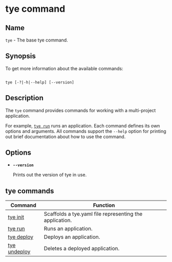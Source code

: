 # tye command

## Name

`tye` - The base tye command.

## Synopsis

To get more information about the available commands:

```text

tye [-?|-h|--help] [--version]
```

## Description

The `tye` command provides commands for working with a multi-project application.

For example, [`tye run`](tye-run.md) runs an application. Each command defines its own options and arguments. All commands support the `--help` option for printing out brief documentation about how to use the command.

## Options

- **`--version`**

  Prints out the version of tye in use.

## tye commands

| Command                                       | Function                                                            |
| --------------------------------------------- | ------------------------------------------------------------------- |
| [tye init](tye-init.md)                       | Scaffolds a tye.yaml file representing the application.             |
| [tye run](tye-run.md)                         | Runs an application.                                                |
| [tye deploy](tye-deploy.md)                   | Deploys an application.                                             |
| [tye undeploy](tye-undeploy.md)               | Deletes a deployed application.                                     |
